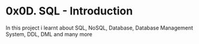 # 0x0D. SQL - Introduction

In this project i learnt about SQL, NoSQL, Database, Database Management System, DDL, DML and many more
